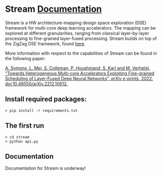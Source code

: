 # Stream [Documentation](https://kuleuven-micas.github.io/stream/)
Stream is a HW architecture-mapping design space exploration (DSE) framework for multi-core deep learning accelerators. The mapping can be explored at different granularities, ranging from classical layer-by-layer processing to fine-grained layer-fused processing. Stream builds on top of the ZigZag DSE framework, found [here](https://zigzag-project.github.io/zigzag/). 

More information with respect to the capabilities of Stream can be found in the following paper:

[A. Symons, L. Mei, S. Colleman, P. Houshmand, S. Karl and M. Verhelst, “Towards Heterogeneous Multi-core Accelerators Exploiting Fine-grained Scheduling of Layer-Fused Deep Neural Networks”, <i>arXiv e-prints</i>, 2022. doi:10.48550/arXiv.2212.10612.](https://arxiv.org/abs/2212.10612)


## Install required packages:
```
> pip install -r requirements.txt
```

## The first run
```
> cd stream
> python api.py
```

## Documentation
Documentation for Stream is underway!

